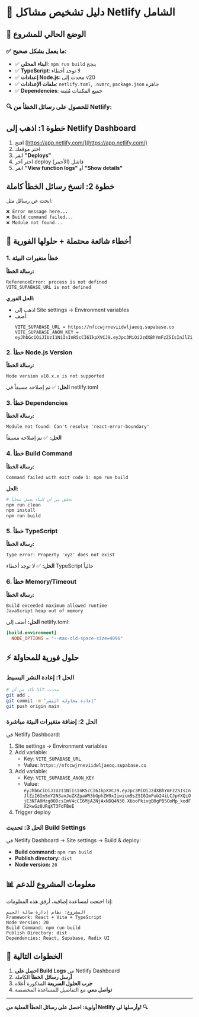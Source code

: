 # 🔧 دليل تشخيص مشاكل Netlify الشامل

## 🎯 الوضع الحالي للمشروع

### ✅ ما يعمل بشكل صحيح:

- ✅ **البناء المحلي**: `npm run build` ينجح
- ✅ **TypeScript**: لا توجد أخطاء
- ✅ **إعدادات Node.js**: محدث إلى v20
- ✅ **ملفات الإعدادات**: `netlify.toml`, `.nvmrc`, `package.json` جاهزة
- ✅ **Dependencies**: جميع المكتبات مُثبتة

### 🔍 للحصول على رسائل الخطأ من Netlify:

## خطوة 1: اذهب إلى Netlify Dashboard

1. افتح [https://app.netlify.com/](https://app.netlify.com/)
2. اختر موقعك
3. انقر **"Deploys"**
4. اختر آخر deploy فاشل (الأحمر)
5. انقر **"View function logs"** أو **"Show details"**

## خطوة 2: انسخ رسائل الخطأ كاملة

ابحث عن رسائل مثل:

```bash
❌ Error message here...
❌ Build command failed...
❌ Module not found...
```

## 🚨 أخطاء شائعة محتملة + حلولها الفورية

### 1. خطأ متغيرات البيئة

**رسالة الخطأ:**

```
ReferenceError: process is not defined
VITE_SUPABASE_URL is not defined
```

**الحل الفوري:**

- اذهب إلى Site settings → Environment variables
- أضف:
  ```
  VITE_SUPABASE_URL = https://nfccwjrneviidwljaeoq.supabase.co
  VITE_SUPABASE_ANON_KEY = eyJhbGciOiJIUzI1NiIsInR5cCI6IkpXVCJ9.eyJpc3MiOiJzdXBhYmFzZSIsInJlZiI6Im5mY2N3anJuZXZpaWR3bGphZW9xIiwicm9sZSI6ImFub24iLCJpYXQiOjE3NTA0Mzg0ODcsImV4cCI6MjA2NjAxNDQ4N30.X6ooPkivgB0gPB5OoMp_kodFX2kwGz8URqXT3FdFBeE
  ```

### 2. خطأ Node.js Version

**رسالة الخطأ:**

```
Node version v18.x.x is not supported
```

**الحل:** ✅ تم إصلاحه مسبقاً في netlify.toml

### 3. خطأ Dependencies

**رسالة الخطأ:**

```
Module not found: Can't resolve 'react-error-boundary'
```

**الحل:** ✅ تم إصلاحه مسبقاً

### 4. خطأ Build Command

**رسالة الخطأ:**

```
Command failed with exit code 1: npm run build
```

**الحل:**

```bash
# تحقق من أن البناء يعمل محلياً
npm run clean
npm install
npm run build
```

### 5. خطأ TypeScript

**رسالة الخطأ:**

```
Type error: Property 'xyz' does not exist
```

**الحل:** ✅ لا توجد أخطاء TypeScript حالياً

### 6. خطأ Memory/Timeout

**رسالة الخطأ:**

```
Build exceeded maximum allowed runtime
JavaScript heap out of memory
```

**الحل:** أضف إلى netlify.toml:

```toml
[build.environment]
  NODE_OPTIONS = "--max-old-space-size=4096"
```

## ⚡ حلول فورية للمحاولة

### الحل 1: إعادة النشر البسيط

```bash
# تأكد من أن Git محدث
git add .
git commit -m "إعادة محاولة النشر"
git push origin main
```

### الحل 2: إضافة متغيرات البيئة مباشرة

في Netlify Dashboard:

1. Site settings → Environment variables
2. Add variable:
   - Key: `VITE_SUPABASE_URL`
   - Value: `https://nfccwjrneviidwljaeoq.supabase.co`
3. Add variable:
   - Key: `VITE_SUPABASE_ANON_KEY`
   - Value: `eyJhbGciOiJIUzI1NiIsInR5cCI6IkpXVCJ9.eyJpc3MiOiJzdXBhYmFzZSIsInJlZiI6Im5mY2N3anJuZXZpaWR3bGphZW9xIiwicm9sZSI6ImFub24iLCJpYXQiOjE3NTA0Mzg0ODcsImV4cCI6MjA2NjAxNDQ4N30.X6ooPkivgB0gPB5OoMp_kodFX2kwGz8URqXT3FdFBeE`
4. Trigger deploy

### الحل 3: تحديث Build Settings

في Netlify Dashboard → Site settings → Build & deploy:

- **Build command:** `npm run build`
- **Publish directory:** `dist`
- **Node version:** `20`

## 📊 معلومات المشروع للدعم

إذا احتجت لمساعدة إضافية، أرفق هذه المعلومات:

```
المشروع: نظام إدارة صالة الجيم
Framework: React + Vite + TypeScript
Node Version: 20
Build Command: npm run build
Publish Directory: dist
Dependencies: React, Supabase, Radix UI
```

## 🎯 الخطوات التالية

1. **احصل على Build Logs** من Netlify Dashboard
2. **أرسل رسائل الخطأ** الكاملة
3. **جرب الحلول السريعة** المذكورة أعلاه
4. **تواصل معي** مع التفاصيل للمساعدة المخصصة

---

**أولوية: احصل على رسائل الخطأ الفعلية من Netlify وأرسلها لي! 🔍**

